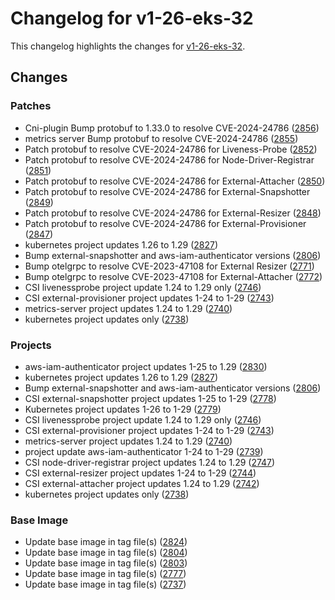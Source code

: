 # Changelog for v1-26-eks-32

This changelog highlights the changes for [v1-26-eks-32](https://github.com/aws/eks-distro/tree/v1-26-eks-32).

## Changes

### Patches
* Cni-plugin Bump protobuf to 1.33.0 to resolve CVE-2024-24786  ([2856](https://github.com/aws/eks-distro/pull/2856))
* metrics server Bump protobuf to resolve CVE-2024-24786 ([2855](https://github.com/aws/eks-distro/pull/2855))
* Patch protobuf to resolve CVE-2024-24786 for Liveness-Probe ([2852](https://github.com/aws/eks-distro/pull/2852))
* Patch protobuf to resolve CVE-2024-24786 for Node-Driver-Registrar ([2851](https://github.com/aws/eks-distro/pull/2851))
* Patch protobuf to resolve CVE-2024-24786 for External-Attacher ([2850](https://github.com/aws/eks-distro/pull/2850))
* Patch protobuf to resolve CVE-2024-24786 for External-Snapshotter ([2849](https://github.com/aws/eks-distro/pull/2849))
* Patch protobuf to resolve CVE-2024-24786 for External-Resizer ([2848](https://github.com/aws/eks-distro/pull/2848))
* Patch protobuf to resolve CVE-2024-24786 for External-Provisioner ([2847](https://github.com/aws/eks-distro/pull/2847))
* kubernetes project updates 1.26 to 1.29 ([2827](https://github.com/aws/eks-distro/pull/2827))
* Bump external-snapshotter and aws-iam-authenticator versions ([2806](https://github.com/aws/eks-distro/pull/2806))
* Bump otelgrpc to resolve CVE-2023-47108 for External Resizer ([2771](https://github.com/aws/eks-distro/pull/2771))
* Bump otelgrpc to resolve CVE-2023-47108 for External-Attacher ([2772](https://github.com/aws/eks-distro/pull/2772))
* CSI livenessprobe project update 1.24 to 1.29 only ([2746](https://github.com/aws/eks-distro/pull/2746))
* CSI external-provisioner project updates 1-24 to 1-29 ([2743](https://github.com/aws/eks-distro/pull/2743))
* metrics-server project updates 1.24 to 1.29 ([2740](https://github.com/aws/eks-distro/pull/2740))
* kubernetes project updates only ([2738](https://github.com/aws/eks-distro/pull/2738))

### Projects
* aws-iam-authenticator project updates 1-25 to 1.29 ([2830](https://github.com/aws/eks-distro/pull/2830))
* kubernetes project updates 1.26 to 1.29 ([2827](https://github.com/aws/eks-distro/pull/2827))
* Bump external-snapshotter and aws-iam-authenticator versions ([2806](https://github.com/aws/eks-distro/pull/2806))
* CSI external-snapshotter project updates 1-25 to 1-29 ([2778](https://github.com/aws/eks-distro/pull/2778))
* Kubernetes project updates 1-26 to 1-29 ([2779](https://github.com/aws/eks-distro/pull/2779))
* CSI livenessprobe project update 1.24 to 1.29 only ([2746](https://github.com/aws/eks-distro/pull/2746))
* CSI external-provisioner project updates 1-24 to 1-29 ([2743](https://github.com/aws/eks-distro/pull/2743))
* metrics-server project updates 1.24 to 1.29 ([2740](https://github.com/aws/eks-distro/pull/2740))
* project update aws-iam-authenticator 1-24 to 1-29 ([2739](https://github.com/aws/eks-distro/pull/2739))
* CSI node-driver-registrar project updates 1.24 to 1.29 ([2747](https://github.com/aws/eks-distro/pull/2747))
* CSI external-resizer project updates 1-24 to 1-29 ([2744](https://github.com/aws/eks-distro/pull/2744))
* CSI external-attacher project updates 1.24 to 1.29 ([2742](https://github.com/aws/eks-distro/pull/2742))
* kubernetes project updates only ([2738](https://github.com/aws/eks-distro/pull/2738))

### Base Image
* Update base image in tag file(s) ([2824](https://github.com/aws/eks-distro/pull/2824))
* Update base image in tag file(s) ([2804](https://github.com/aws/eks-distro/pull/2804))
* Update base image in tag file(s) ([2803](https://github.com/aws/eks-distro/pull/2803))
* Update base image in tag file(s) ([2777](https://github.com/aws/eks-distro/pull/2777))
* Update base image in tag file(s) ([2737](https://github.com/aws/eks-distro/pull/2737))

